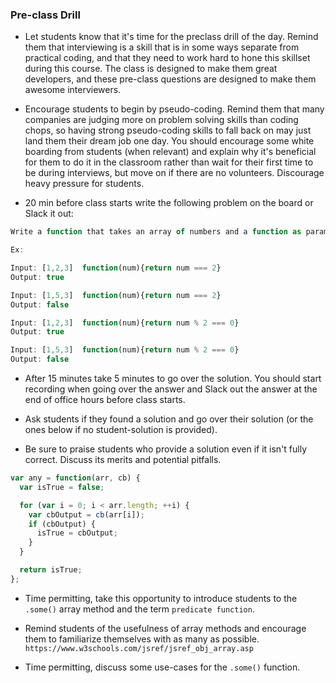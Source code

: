 ### Pre-class Drill

- Let students know that it's time for the preclass drill of the day. Remind them that interviewing is a skill that is in some ways separate from practical coding, and that they need to work hard to hone this skillset during this course. The class is designed to make them great developers, and these pre-class questions are designed to make them awesome interviewers.

- Encourage students to begin by pseudo-coding. Remind them that many companies are judging more on problem solving skills than coding chops, so having strong pseudo-coding skills to fall back on may just land them their dream job one day. You should encourage some white boarding from students (when relevant) and explain why it's beneficial for them to do it in the classroom rather than wait for their first time to be during interviews, but move on if there are no volunteers. Discourage heavy pressure for students.

- 20 min before class starts write the following problem on the board or Slack it out:

```js
Write a function that takes an array of numbers and a function as parameters. The function parameter should return true if the input meets a certain condition or false otherwise. Your function should return true if the function parameter returns true for _any_ of the array elements in the array parameter or false otherwise.

Ex:

Input: [1,2,3]  function(num){return num === 2}
Output: true

Input: [1,5,3]  function(num){return num === 2}
Output: false

Input: [1,2,3]  function(num){return num % 2 === 0}
Output: true

Input: [1,5,3]  function(num){return num % 2 === 0}
Output: false
```

- After 15 minutes take 5 minutes to go over the solution. You should start recording when going over the answer and Slack out the answer at the end of office hours before class starts.

- Ask students if they found a solution and go over their solution (or the ones below if no student-solution is provided).

- Be sure to praise students who provide a solution even if it isn't fully correct. Discuss its merits and potential pitfalls.

```js
var any = function(arr, cb) {
  var isTrue = false;

  for (var i = 0; i < arr.length; ++i) {
    var cbOutput = cb(arr[i]);
    if (cbOutput) {
      isTrue = cbOutput;
    }
  }

  return isTrue;
};
```

- Time permitting, take this opportunity to introduce students to the `.some()` array method and the term `predicate function`.

- Remind students of the usefulness of array methods and encourage them to familiarize themselves with as many as possible. `https://www.w3schools.com/jsref/jsref_obj_array.asp`

- Time permitting, discuss some use-cases for the `.some()` function.
